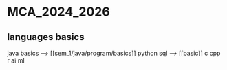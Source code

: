 # MCA_2024_2026


## languages basics

java basics --> [[sem_1/java/program/basics]]
python
sql --> [[basic]]
c
cpp
r
ai ml
